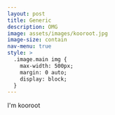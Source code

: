 ```yaml
---
layout: post
title: Generic
description: OMG
image: assets/images/kooroot.jpg
image-size: contain
nav-menu: true
style: >
  .image.main img {
    max-width: 500px;
    margin: 0 auto;
    display: block;
  }
---
```


I'm kooroot